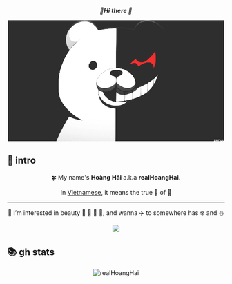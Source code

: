 <div align="center">

  *🚀<b>Hi there 👋</b>*

</div>

<div align="center">
        <img src="monokuma.gif">
</div>

## 🐶 intro

<div align="center">

🍀 My name's **Hoàng Hải** a.k.a **realHoangHai**.<br/><br/>
 In <u>Vietnamese</u>, it means the true 👑 of 🌊<br/><hr>
👀 I’m interested in beauty 🌸 🌹 🌻 🌼, and wanna ✈️ to somewhere has ❄️ and ⛄

</div>

<div align="center">
 
<img src="https://typograssy.deno.dev/api?text=Vietnam%20vo%20dich.%20%20%20%20%20%20&l0=fff5f5&l1=e9c5c5&l2=cb7979&l3=daaaaa&l4=7e1a1a&frame=cb7979&speed=100"/>

</div>

## 📚 gh stats

<div align="center"><img align="center" src="https://github-readme-stats.vercel.app/api?username=realHoangHai&show_icons=true&locale=en&layout=compact&hide_border=true&theme=nord&show_icons=true&bg_color=a83e28&icon_color=f7f2f6&text_color=faec9b&title_color=d9bb25&count_private=true" alt="realHoangHai" href="https://github.com/realHoangHai" /></div>

